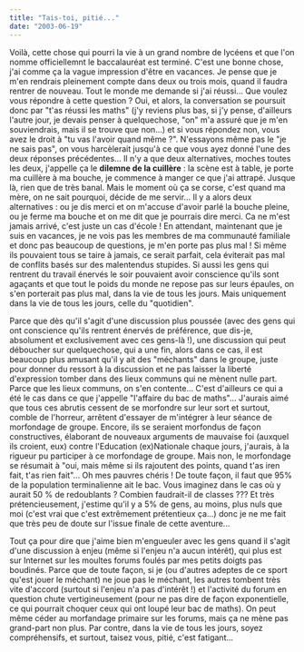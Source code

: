 ```yaml
---
title: "Tais-toi, pitié..."
date: "2003-06-19"
---
```


Voilà, cette chose qui pourri la vie à un grand nombre de lycéens et que l'on nomme officiellemnt le baccalauréat est terminé. C'est une bonne chose, j'ai comme ça la vague impression d'être en vacances. Je pense que je m'en rendrais pleinement compte dans deux ou trois mois, quand il faudra rentrer de nouveau. Tout le monde me demande si j'ai réussi... Que voulez vous répondre à cette question ? Oui, et alors, la conversation se poursuit donc par "t'as réussi les maths" (j'y reviens plus bas, si j'y pense, d'ailleurs l'autre jour, je devais penser à quelquechose, "on" m'a assuré que je m'en souviendrais, mais il se trouve que non...) et si vous répondez non, vous avez le droit à "tu vas l'avoir quand même ?". N'essayons même pas le "je ne sais pas", on vous harcèlerait jusqu'à ce que vous ayez donné l'une des deux réponses précédentes... Il n'y a que deux alternatives, moches toutes les deux, j'appelle ça le **dilemne de la cuillère** : la scène est à table, je porte ma cuillère à ma bouche, je commence à manger ce que j'ai attrapé. Jusque là, rien que de très banal. Mais le moment où ça se corse, c'est quand ma mère, on ne sait pourquoi, décide de me servir... Il y a alors deux alternatives : ou je dis merci et on m'accuse d'avoir parlé la bouche pleine, ou je ferme ma bouche et on me dit que je pourrais dire merci. Ca ne m'est jamais arrivé, c'est juste un cas d'école ! En attendant, maintenant que je suis en vacances, je ne vois pas les membres de ma communauté familiale et donc pas beaucoup de questions, je m'en porte pas plus mal ! Si même ils pouvaient tous se taire à jamais, ce serait parfait, cela éviterait pas mal de conflits basés sur des malentendus stupides. Si aussi les gens qui rentrent du travail énervés le soir pouvaient avoir conscience qu'ils sont agaçants et que tout le poids du monde ne repose pas sur leurs épaules, on s'en porterait pas plus mal, dans la vie de tous les jours. Mais uniquement dans la vie de tous les jours, celle du "quotidien".

Parce que dès qu'il s'agit d'une discussion plus poussée (avec des gens qui ont conscience qu'ils rentrent énervés de préférence, que dis-je, absolument et exclusivement avec ces gens-là !), une discussion qui peut déboucher sur quelquechose, qui a une fin, alors dans ce cas, il est beaucoup plus amusant qu'il y ait des "méchants" dans le groupe, juste pour donner du ressort à la discussion et ne pas laisser la liberté d'expression tomber dans des lieux communs qui ne mènent nulle part. Parce que les lieux communs, on s'en contente... C'est d'ailleurs ce qui a été le cas dans ce que j'appelle "l'affaire du bac de maths"... J'aurais aimé que tous ces abrutis cessent de se morfondre sur leur sort et surtout, comble de l'horreur, arrêtent d'essayer de m'intégrer à leur séance de morfondage de groupe. Encore, ils se seraient morfondus de façon constructives, élaborant de nouveaux arguments de mauvaise foi (auxquel ils croient, eux) contre l'Education (ex)Nationale chaque jours, j'aurais, à la rigueur pu participer à ce morfondage de groupe. Mais non, le morfondage se résumait à "oui, mais même si ils rajoutent des points, quand t'as iren fait, t'as rien fait"... Oh mes pauvres chéris ! De toute façon, il faut que 95% de la population terminalienne ait le bac. Vous imaginez dans le cas où y aurait 50 % de redoublants ? Combien faudrait-il de classes ??? Et très prétencieusement, j'estime qu'il y a 5% de gens, au moins, plus nuls que moi (c'est vrai que c'est extrêmement prétentieux ça...) donc je ne me fait que très peu de doute sur l'issue finale de cette aventure...

Tout ça pour dire que j'aime bien m'engueuler avec les gens quand il s'agit d'une discussion à enjeu (même si l'enjeu n'a aucun intérêt), qui plus est sur Internet sur les moultes forums foulés par mes petits doigts pas boudinés. Parce que de toute façon, si je (ou d'autres adeptes de ce sport qu'est jouer le méchant) ne joue pas le méchant, les autres tombent très vite d'accord (surtout si l'enjeu n'a pas d'intérêt !) et l'activité du forum en question chute vertigineusement (pour ne pas dire de façon exponentielle, ce qui pourrait choquer ceux qui ont loupé leur bac de maths). On peut même céder au morfandage primaire sur les forums, mais ça ne mène pas grand-part non plus. Par contre, dans la vie de tous les jours, soyez compréhensifs, et surtout, taisez vous, pitié, c'est fatigant...
